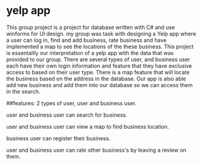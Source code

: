 # yelp app
This group project is a project for database written with C# and use winforms for UI design. my group was task with designing a Yelp app where a user can log in, find and add business, rate business and have implemented a map to see the locations of the these business. This project is essentailly our interpretation of a yelp app with the data that was provided to our group.  There are several types of user, and business user each have their own login information and feature that they have exclusive access to based on their user type. There is a map feature that will locate the business based on the address in the database. Our app is also able add new business and add them into our database so we can access them in the search.

##features:
2 types of user, user and business user.

user and business user can search for business.

user and business user can view a map to find business location.

business user can register their business.

user and business user can rate other business's by leaving a review on them.


